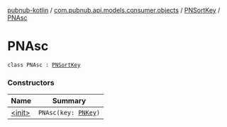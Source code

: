[pubnub-kotlin](../../../index.md) / [com.pubnub.api.models.consumer.objects](../../index.md) / [PNSortKey](../index.md) / [PNAsc](./index.md)

# PNAsc

`class PNAsc : `[`PNSortKey`](../index.md)

### Constructors

| Name | Summary |
|---|---|
| [&lt;init&gt;](-init-.md) | `PNAsc(key: `[`PNKey`](../../-p-n-key/index.md)`)` |
